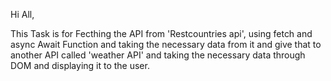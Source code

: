 Hi All,

This Task is for Fecthing the API from 'Restcountries api', using fetch and async Await Function and taking the necessary data from it and 
  give that to another API called 'weather API' and taking the necessary data through DOM and displaying it to the user.
